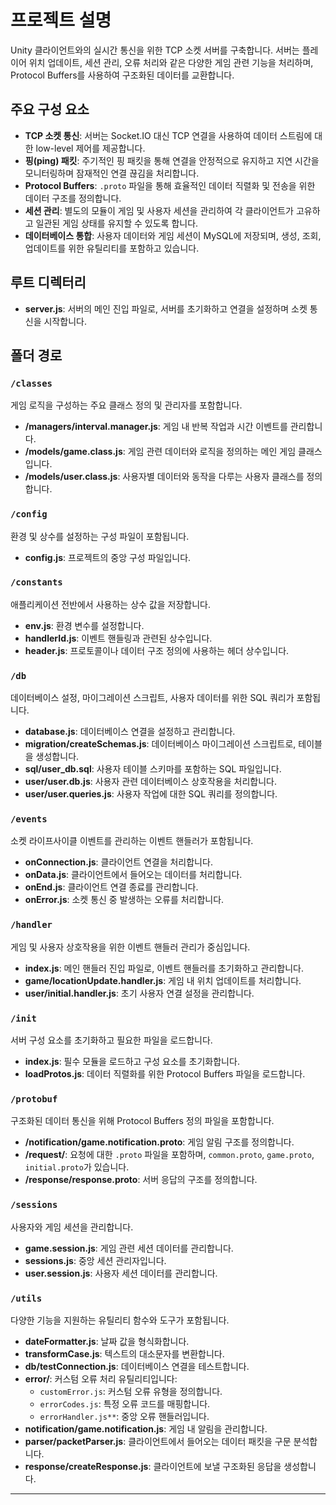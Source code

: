 # 프로젝트 설명

 Unity 클라이언트와의 실시간 통신을 위한 TCP 소켓 서버를 구축합니다. 서버는 플레이어 위치 업데이트, 세션 관리, 오류 처리와 같은 다양한 게임 관련 기능을 처리하며, Protocol Buffers를 사용하여 구조화된 데이터를 교환합니다.

## 주요 구성 요소

- **TCP 소켓 통신**: 서버는 Socket.IO 대신 TCP 연결을 사용하여 데이터 스트림에 대한 low-level 제어를 제공합니다.
- **핑(ping) 패킷**: 주기적인 핑 패킷을 통해 연결을 안정적으로 유지하고 지연 시간을 모니터링하며 잠재적인 연결 끊김을 처리합니다.
- **Protocol Buffers**: `.proto` 파일을 통해 효율적인 데이터 직렬화 및 전송을 위한 데이터 구조를 정의합니다.
- **세션 관리**: 별도의 모듈이 게임 및 사용자 세션을 관리하여 각 클라이언트가 고유하고 일관된 게임 상태를 유지할 수 있도록 합니다.
- **데이터베이스 통합**: 사용자 데이터와 게임 세션이 MySQL에 저장되며, 생성, 조회, 업데이트를 위한 유틸리티를 포함하고 있습니다.

## 루트 디렉터리
- **server.js**: 서버의 메인 진입 파일로, 서버를 초기화하고 연결을 설정하며 소켓 통신을 시작합니다.

## 폴더 경로

### `/classes`
게임 로직을 구성하는 주요 클래스 정의 및 관리자를 포함합니다.

- **/managers/interval.manager.js**: 게임 내 반복 작업과 시간 이벤트를 관리합니다.
- **/models/game.class.js**: 게임 관련 데이터와 로직을 정의하는 메인 게임 클래스입니다.
- **/models/user.class.js**: 사용자별 데이터와 동작을 다루는 사용자 클래스를 정의합니다.

### `/config`
환경 및 상수를 설정하는 구성 파일이 포함됩니다.

- **config.js**: 프로젝트의 중앙 구성 파일입니다.

### `/constants`
애플리케이션 전반에서 사용하는 상수 값을 저장합니다.

- **env.js**: 환경 변수를 설정합니다.
- **handlerId.js**: 이벤트 핸들링과 관련된 상수입니다.
- **header.js**: 프로토콜이나 데이터 구조 정의에 사용하는 헤더 상수입니다.

### `/db`
데이터베이스 설정, 마이그레이션 스크립트, 사용자 데이터를 위한 SQL 쿼리가 포함됩니다.

- **database.js**: 데이터베이스 연결을 설정하고 관리합니다.
- **migration/createSchemas.js**: 데이터베이스 마이그레이션 스크립트로, 테이블을 생성합니다.
- **sql/user_db.sql**: 사용자 테이블 스키마를 포함하는 SQL 파일입니다.
- **user/user.db.js**: 사용자 관련 데이터베이스 상호작용을 처리합니다.
- **user/user.queries.js**: 사용자 작업에 대한 SQL 쿼리를 정의합니다.

### `/events`
소켓 라이프사이클 이벤트를 관리하는 이벤트 핸들러가 포함됩니다.

- **onConnection.js**: 클라이언트 연결을 처리합니다.
- **onData.js**: 클라이언트에서 들어오는 데이터를 처리합니다.
- **onEnd.js**: 클라이언트 연결 종료를 관리합니다.
- **onError.js**: 소켓 통신 중 발생하는 오류를 처리합니다.

### `/handler`
게임 및 사용자 상호작용을 위한 이벤트 핸들러 관리가 중심입니다.

- **index.js**: 메인 핸들러 진입 파일로, 이벤트 핸들러를 초기화하고 관리합니다.
- **game/locationUpdate.handler.js**: 게임 내 위치 업데이트를 처리합니다.
- **user/initial.handler.js**: 초기 사용자 연결 설정을 관리합니다.

### `/init`
서버 구성 요소를 초기화하고 필요한 파일을 로드합니다.

- **index.js**: 필수 모듈을 로드하고 구성 요소를 초기화합니다.
- **loadProtos.js**: 데이터 직렬화를 위한 Protocol Buffers 파일을 로드합니다.

### `/protobuf`
구조화된 데이터 통신을 위해 Protocol Buffers 정의 파일을 포함합니다.

- **/notification/game.notification.proto**: 게임 알림 구조를 정의합니다.
- **/request/**: 요청에 대한 `.proto` 파일을 포함하며, `common.proto`, `game.proto`, `initial.proto`가 있습니다.
- **/response/response.proto**: 서버 응답의 구조를 정의합니다.

### `/sessions`
사용자와 게임 세션을 관리합니다.

- **game.session.js**: 게임 관련 세션 데이터를 관리합니다.
- **sessions.js**: 중앙 세션 관리자입니다.
- **user.session.js**: 사용자 세션 데이터를 관리합니다.

### `/utils`
다양한 기능을 지원하는 유틸리티 함수와 도구가 포함됩니다.

- **dateFormatter.js**: 날짜 값을 형식화합니다.
- **transformCase.js**: 텍스트의 대소문자를 변환합니다.
- **db/testConnection.js**: 데이터베이스 연결을 테스트합니다.
- **error/**: 커스텀 오류 처리 유틸리티입니다:
  - `customError.js`: 커스텀 오류 유형을 정의합니다.
  - `errorCodes.js`: 특정 오류 코드를 매핑합니다.
  - `errorHandler.js**`: 중앙 오류 핸들러입니다.
- **notification/game.notification.js**: 게임 내 알림을 관리합니다.
- **parser/packetParser.js**: 클라이언트에서 들어오는 데이터 패킷을 구문 분석합니다.
- **response/createResponse.js**: 클라이언트에 보낼 구조화된 응답을 생성합니다.

---